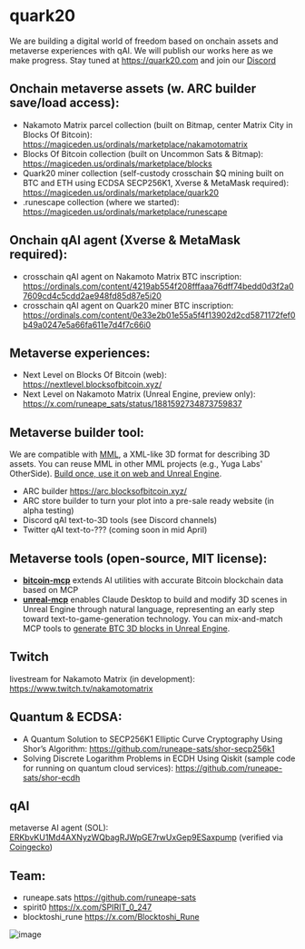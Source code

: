 # quark20
We are building a digital world of freedom based on onchain assets and metaverse experiences with qAI. We will publish our works here as we make progress. Stay tuned at https://quark20.com and join our [Discord](https://discord.gg/Y7AwD7tpS9)

## Onchain metaverse assets (w. ARC builder save/load access):
- Nakamoto Matrix parcel collection (built on Bitmap, center Matrix City in Blocks Of Bitcoin): https://magiceden.us/ordinals/marketplace/nakamotomatrix
- Blocks Of Bitcoin collection (built on Uncommon Sats & Bitmap): https://magiceden.us/ordinals/marketplace/blocks
- Quark20 miner collection (self-custody crosschain $Q mining built on BTC and ETH using ECDSA SECP256K1, Xverse & MetaMask required): https://magiceden.us/ordinals/marketplace/quark20
- .runescape collection (where we started): https://magiceden.us/ordinals/marketplace/runescape

## Onchain qAI agent (Xverse & MetaMask required):
- crosschain qAI agent on Nakamoto Matrix BTC inscription: https://ordinals.com/content/4219ab554f208fffaaa76dff74bedd0d3f2a07609cd4c5cdd2ae948fd85d87e5i20
- crosschain qAI agent on Quark20 miner BTC inscription: https://ordinals.com/content/0e33e2b01e55a5f4f13902d2cd5871172fef0b49a0247e5a66fa611e7d4f7c66i0

## Metaverse experiences:
- Next Level on Blocks Of Bitcoin (web): https://nextlevel.blocksofbitcoin.xyz/
- Next Level on Nakamoto Matrix (Unreal Engine, preview only): https://x.com/runeape_sats/status/1881592734873759837

## Metaverse builder tool:
We are compatible with [MML](https://mml.io/), a XML-like 3D format for describing 3D assets. You can reuse MML in other MML projects (e.g., Yuga Labs' OtherSide). [Build once, use it on web and Unreal Engine](https://x.com/runeape_sats/status/1892582805072232707).
- ARC builder https://arc.blocksofbitcoin.xyz/
- ARC store builder to turn your plot into a pre-sale ready website (in alpha testing)
- Discord qAI text-to-3D tools (see Discord channels)
- Twitter qAI text-to-??? (coming soon in mid April)

## Metaverse tools (open-source, MIT license):
- **[bitcoin-mcp](https://github.com/runeape-sats/bitcoin-mcp)** extends AI utilities with accurate Bitcoin blockchain data based on MCP
- **[unreal-mcp](https://github.com/runeape-sats/unreal-mcp)** enables Claude Desktop to build and modify 3D scenes in Unreal Engine through natural language, representing an early step toward text-to-game-generation technology. You can mix-and-match MCP tools to [generate BTC 3D blocks in Unreal Engine](https://x.com/runeape_sats/status/1906928039092736032).

## Twitch 
livestream for Nakamoto Matrix (in development): https://www.twitch.tv/nakamotomatrix

## Quantum & ECDSA:
- A Quantum Solution to SECP256K1 Elliptic Curve Cryptography Using Shor’s Algorithm: https://github.com/runeape-sats/shor-secp256k1
- Solving Discrete Logarithm Problems in ECDH Using Qiskit (sample code for running on quantum cloud services): https://github.com/runeape-sats/shor-ecdh

## qAI
metaverse AI agent (SOL): [ERKbvKU1Md4AXNyzWQbagRJWpGE7rwUxGep9ESaxpump](https://dexscreener.com/solana/9nhezuhqvat7vhktdwteguh9xryndeqhmvyvjfr7kpsz) (verified via [Coingecko](https://www.coingecko.com/en/coins/qai))

## Team:
- runeape.sats https://github.com/runeape-sats
- spirit0 https://x.com/SPIRIT_0_247
- blocktoshi_rune https://x.com/Blocktoshi_Rune

![image](https://github.com/user-attachments/assets/88eaba98-c7d8-4b6f-b229-06a0c6b36167)
